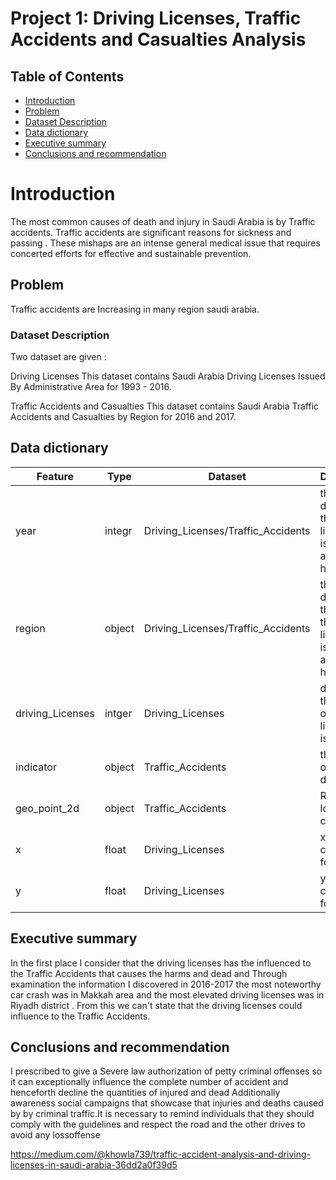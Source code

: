 # Project 1: Driving Licenses, Traffic Accidents and Casualties Analysis

 


## Table of Contents
* [Introduction](#Introduction)
* [Problem](#Problem)
* [Dataset Description](#Dataset-Description )
* [Data dictionary](#Data-dictionary )
* [Executive summary](#Executive-summary )
* [Conclusions and recommendation](#Conclusions-and-recommendation )



# Introduction <a name="Introduction"></a>

The most common causes of death and injury in Saudi Arabia is by Traffic accidents.
Traffic accidents are significant reasons for sickness and passing . These mishaps are an intense general medical issue that requires concerted efforts for effective and sustainable prevention.

## Problem <a name="Problem"></a>

Traffic accidents are Increasing in many  region saudi arabia.

### Dataset Description <a name="Dataset Description"></a>


Two dataset are given :

Driving Licenses This dataset contains Saudi Arabia Driving Licenses Issued By Administrative Area for 1993 - 2016. 

Traffic Accidents and Casualties This dataset contains Saudi Arabia Traffic Accidents and Casualties by Region for 2016 and 2017.

## Data dictionary  <a name="Data dictionary"></a>


|Feature|Type|Dataset|Description|
|---|---|---|---|
|year|integr|Driving_Licenses/Traffic_Accidents|the year is describe the driver's license was issued and accidents happen|
|region|object|Driving_Licenses/Traffic_Accidents|the region describe the area that driving license was issued and accidents happen|
|driving_Licenses|intger|Driving_Licenses|describe the number of driving licenses issued |
|indicator|object|Traffic_Accidents|the number of indicator describe.|
|geo_point_2d|object|Traffic_Accidents|Region location coordinator|
|x|float|Driving_Licenses|x coordinator for region|
|y|float|Driving_Licenses|y coordinator for region|

## Executive summary <a name="Executive summary"></a>
In the first place I consider that the driving licenses has the influenced to the Traffic Accidents that causes the harms and dead and Through examination the information I discovered in 2016-2017 the most noteworthy car crash was in Makkah area and the most elevated driving licenses was in Riyadh district . From this we can't state that the driving licenses could influence to the Traffic Accidents.

## Conclusions and recommendation <a name="Conclusions and recommendation"></a>
I prescribed to give a Severe law authorization of petty criminal offenses so it can exceptionally influence the complete number of accident and henceforth decline the quantities of  injured and dead
 Additionally awareness social campaigns that showcase  that injuries and deaths caused by by criminal traffic.It is necessary to remind individuals that they should comply with the guidelines and  respect the road and the other drives to avoid any lossoffense
 
 https://medium.com/@khowla739/traffic-accident-analysis-and-driving-licenses-in-saudi-arabia-36dd2a0f39d5
